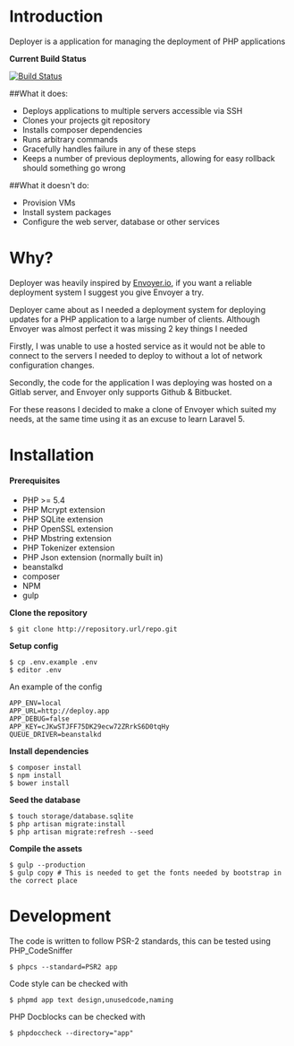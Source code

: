 # Introduction

Deployer is a application for managing the deployment of PHP applications

**Current Build Status**

[![Build Status](http://ci.rebelinblue.com/build-status/image/3?branch=master)](http://ci.rebelinblue.com/build-status/view/3?branch=master)

##What it does:
* Deploys applications to multiple servers accessible via SSH
* Clones your projects git repository
* Installs composer dependencies
* Runs arbitrary commands
* Gracefully handles failure in any of these steps
* Keeps a number of previous deployments, allowing for easy rollback should something go wrong

##What it doesn't do:
* Provision VMs
* Install system packages
* Configure the web server, database or other services

# Why?

Deployer was heavily inspired by [Envoyer.io](https://envoyer.io), if you want a reliable deployment system I suggest you give Envoyer a try.

Deployer came about as I needed a deployment system for deploying updates for a PHP application to a large number of clients. Although Envoyer was almost perfect it was missing 2 key things I needed

Firstly, I was unable to use a hosted service as it would not be able to connect to the servers I needed to deploy to without a lot of network configuration changes.

Secondly, the code for the application I was deploying was hosted on a Gitlab server, and Envoyer only supports Github & Bitbucket.

For these reasons I decided to make a clone of Envoyer which suited my needs, at the same time using it as an excuse to learn Laravel 5.

# Installation

#### Prerequisites 

* PHP >= 5.4
* PHP Mcrypt extension
* PHP SQLite extension
* PHP OpenSSL extension
* PHP Mbstring extension
* PHP Tokenizer extension
* PHP Json extension (normally built in)
* beanstalkd
* composer
* NPM
* gulp

**Clone the repository**

    $ git clone http://repository.url/repo.git
 
**Setup config**
    
    $ cp .env.example .env
    $ editor .env
    
An example of the config

	APP_ENV=local
	APP_URL=http://deploy.app
	APP_DEBUG=false
	APP_KEY=cJKwSTJFF75DK29ecw72ZRrkS6D0tqHy
	QUEUE_DRIVER=beanstalkd


**Install dependencies**

    $ composer install
    $ npm install
    $ bower install
    
**Seed the database**

    $ touch storage/database.sqlite
    $ php artisan migrate:install
    $ php artisan migrate:refresh --seed
    
**Compile the assets**

    $ gulp --production
    $ gulp copy # This is needed to get the fonts needed by bootstrap in the correct place
    
# Development

The code is written to follow PSR-2 standards, this can be tested using PHP_CodeSniffer

    $ phpcs --standard=PSR2 app

Code style can be checked with

    $ phpmd app text design,unusedcode,naming

PHP Docblocks can be checked with

    $ phpdoccheck --directory="app"

